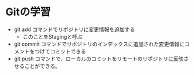 # Gitの学習
- git add コマンドでリポジトリに変更情報を追加する
	- このことをStagingと呼ぶ
- git commit コマンドでリポジトリのインデックスに追加された変更情報にコメントをつけてコミットできる
- git push コマンドで、ローカルのコミットをリモートのリポジトリに反映させることができる。
